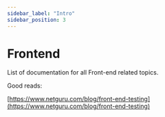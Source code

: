 ```yaml
---
sidebar_label: "Intro"
sidebar_position: 3
---
```


# Frontend

List of documentation for all Front-end related topics.

Good reads:

[https://www.netguru.com/blog/front-end-testing](https://www.netguru.com/blog/front-end-testing)
